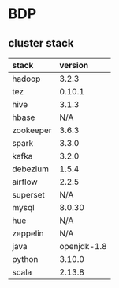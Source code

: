 # BDP

## cluster stack

| stack             | version     |
|:------------------|:------------|
| hadoop            | 3.2.3       |
| tez               | 0.10.1      |
| hive              | 3.1.3       |
| hbase             | N/A         |
| zookeeper         | 3.6.3       |
| spark             | 3.3.0       |
| kafka             | 3.2.0       |
| debezium          | 1.5.4       |
| airflow           | 2.2.5       |
| superset          | N/A         |
| mysql             | 8.0.30      |
| hue               | N/A         |
| zeppelin          | N/A         |
| java              | openjdk-1.8 |
| python            | 3.10.0      |
| scala             | 2.13.8      |
